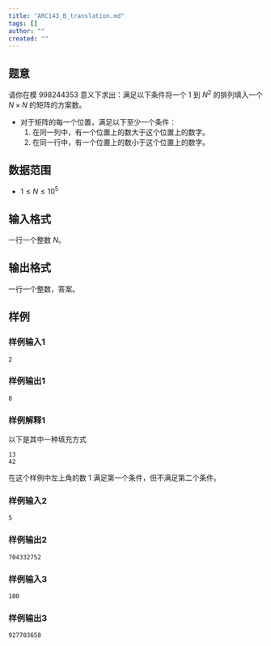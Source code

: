 ```yaml
---
title: "ARC143_B_translation.md"
tags: []
author: ""
created: ""
---
```


## 题意 

请你在模 $998244353$ 意义下求出：满足以下条件将一个 $1$ 到 $N^2$ 的排列填入一个 $N\times N$ 的矩阵的方案数。


- 对于矩阵的每一个位置，满足以下至少一个条件：
    1. 在同一列中，有一个位置上的数大于这个位置上的数字。
    2. 在同一行中，有一个位置上的数小于这个位置上的数字。

## 数据范围

- $1\le N\le 10^5$

## 输入格式

一行一个整数 $N$。

## 输出格式

一行一个整数，答案。

## 样例

### 样例输入1

```
2
```

### 样例输出1

```
8
```

### 样例解释1
以下是其中一种填充方式

```
13
42
```

在这个样例中左上角的数 $1$ 满足第一个条件，但不满足第二个条件。

### 样例输入2
```
5
```

### 样例输出2
```
704332752
```


### 样例输入3
```
100
```

### 样例输出3
```
927703658
```

